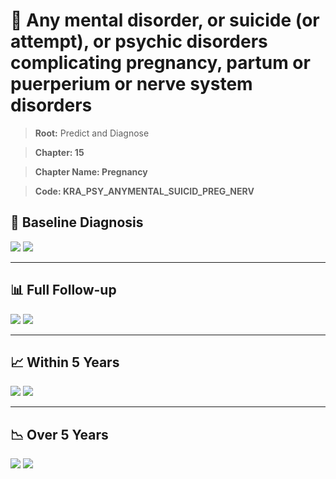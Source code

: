 # 🧬 Any mental disorder, or suicide (or attempt), or psychic disorders complicating pregnancy, partum or puerperium or nerve system disorders
    
> **Root:** Predict and Diagnose

> **Chapter: 15**

> **Chapter Name: Pregnancy**

> **Code: KRA_PSY_ANYMENTAL_SUICID_PREG_NERV**

## 🧪 Baseline Diagnosis

<img src="/Predict/Figures/Baseline/IMP/KRA_PSY_ANYMENTAL_SUICID_PREG_NERV.png" />

<CsvTableIMP src="/public/Predict/Data/Baseline/IMP/IMP_KRA_PSY_ANYMENTAL_SUICID_PREG_NERV.csv" label="🔍 View full results" />

<img src="/Predict/Figures/Baseline/ROC/KRA_PSY_ANYMENTAL_SUICID_PREG_NERV.png" />

<CsvTableROC src="/public/Predict/Data/Baseline/EVA/KRA_PSY_ANYMENTAL_SUICID_PREG_NERV.csv" label="🔍 View full results" />

---

## 📊 Full Follow-up

<img src="/Predict/Figures/ALL/IMP/KRA_PSY_ANYMENTAL_SUICID_PREG_NERV.png" />

<CsvTableIMP src="/public/Predict/Data/ALL/IMP/IMP_KRA_PSY_ANYMENTAL_SUICID_PREG_NERV.csv" label="🔍 View full results" />

<img src="/Predict/Figures/ALL/ROC/KRA_PSY_ANYMENTAL_SUICID_PREG_NERV.png" />

<CsvTableROC src="/public/Predict/Data/ALL/EVA/KRA_PSY_ANYMENTAL_SUICID_PREG_NERV.csv" label="🔍 View full results" />

---

## 📈 Within 5 Years

<img src="/Predict/Figures/FYears/IMP/KRA_PSY_ANYMENTAL_SUICID_PREG_NERV.png" />

<CsvTableIMP src="/public/Predict/Data/FYears/IMP/IMP_KRA_PSY_ANYMENTAL_SUICID_PREG_NERV.csv" label="🔍 View full results" />

<img src="/Predict/Figures/FYears/ROC/KRA_PSY_ANYMENTAL_SUICID_PREG_NERV.png" />

<CsvTableROC src="/public/Predict/Data/FYears/EVA/KRA_PSY_ANYMENTAL_SUICID_PREG_NERV.csv" label="🔍 View full results" />

---

## 📉 Over 5 Years

<img src="/Predict/Figures/OverFYears/IMP/KRA_PSY_ANYMENTAL_SUICID_PREG_NERV.png" />

<CsvTableIMP src="/public/Predict/Data/OverFYears/IMP/IMP_KRA_PSY_ANYMENTAL_SUICID_PREG_NERV.csv" label="🔍 View full results" />

<img src="/Predict/Figures/OverFYears/ROC/KRA_PSY_ANYMENTAL_SUICID_PREG_NERV.png" />

<CsvTableROC src="/public/Predict/Data/OverFYears/EVA/KRA_PSY_ANYMENTAL_SUICID_PREG_NERV.csv" label="🔍 View full results" />
